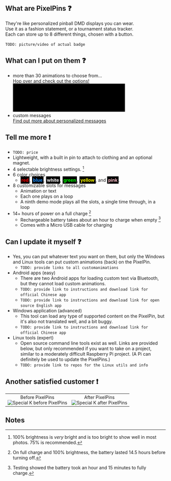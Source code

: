 ## What are PixelPins :question:
They're like personalized pinball DMD displays you can wear. \
Use it as a fashion statement, or a tournament status tracker. \
Each can store up to 8 different things, chosen with a button.

`TODO: picture/video of actual badge`

## What can I put on them :question:
- more than 30 animations to choose from... \
  [Hop over and check out the options!](art/) \
  <kbd><a href="art/"><img src="images/Frogger_PREVIEW.gif"></a></kbd>
- custom messages \
  [Find out more about personalized messages](custom_text/)

## Tell me more :exclamation:
- `TODO: price`
- Lightweight, with a built in pin to attach to clothing and an optional magnet.
- 4 selectable brightness settings. [^4]
- 6 color choices
  - <span style="background-color:#000;color:red;font-weight:bold;padding:3px">red</span>, <span style="background-color:#000;color:dodgerblue;font-weight:bold;padding:3px">blue</span>, <span style="background-color:#000;color:white;font-weight:bold;padding:3px">white</span>, <span style="background-color:#000;color:lime;font-weight:bold;padding:3px">green</span>, <span style="background-color:#000;color:yellow;font-weight:bold;padding:3px">yellow</span>, and <span style="background-color:#000;color:pink;font-weight:bold;padding:3px">pink</span>.
- 8 customizable slots for messages
  - Animation or text
  - Each one plays on a loop
  - A ninth demo mode plays all the slots, a single time through, in a loop
- 14+ hours of power on a full charge [^3]
  - Rechargeable battery takes about an hour to charge when empty [^2]
  - Comes with a Micro USB cable for charging

## Can I update it myself :question:
- Yes, you can put whatever text you want on them, but only the Windows and Linux tools can put custom animations (back) on the PixelPin.
  - `TODO: provide links to all customanimations`
- Android apps (easy)
  - There are two Android apps for loading custom text via Bluetooth, but they cannot load custom animations.
  - `TODO: provide link to instructions and download link for official Chinese app`
  - `TODO: provide link to instructions and download link for open source English app`
- Windows application (advanced)
  - This tool can load any type of supported content on the PixelPin, but it's also not translated well, and a bit buggy.
  - `TODO: provide link to instructions and download link for official Chinese app`
- Linux tools (expert)
  - Open source command line tools exist as well. Links are provided below, but only recommended if you want to take on a project, similar to a moderately difficult Raspberry Pi project. (A Pi can definitely be used to update the PixelPins.)
  - `TODO: provide link to repos for the Linux utils and info`

## Another satisfied customer :exclamation:

|  |  |
|:---:|:---:|
|Before PixelPins<br/><img src="https://github.com/madcock/PixelPins/assets/2106838/68e4d674-3801-4fff-88f3-3521466ecc75" alt="Special K before PixelPins" width="240" height="322">|After PixelPins<br/><img src="https://github.com/madcock/PixelPins/assets/2106838/91404f92-4d0a-407d-bd2e-e88741ffbc3e" alt="Special K after PixelPins" width="240" height="322">|

## Notes

[^1]: Press the button to manually change your stike count and status. These things don't have WiFi, so can't update automatically.
[^2]: Testing showed the battery took an hour and 15 minutes to fully charge.
[^3]: On full charge and 100% brightness, the battery lasted 14.5 hours before turning off.
[^4]: 100% brightness is *very* bright and is too bright to show well in most photos. 75% is recommended.
